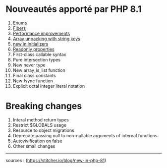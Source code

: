 # Nouveautés apporté par PHP 8.1

1. [Enums](./enum.md)
2. [Fibers](./fibers.md)
3. [Performance improvements](./performance_improvement.md)
4. [Array unpacking with string keys](./array_unpacking_with_string_keys.md)
5. [new in initializers](./new_in_initializers.md)
6. [Readonly properties](./readonly_properties.md)
7. First-class callable syntax
8. Pure intersection types
9. New never type
10. New array_is_list function
11. Final class constants
12. New fsync function
13. Explicit octal integer literal notation

# Breaking changes

1. Interal method return types
2. Restrict $GLOBALS usage
3. Resource to object migrations
4. Deprecate passing null to non-nullable arguments of internal functions
5. Autovivification on false
6. Other small changes

---
sources : (https://stitcher.io/blog/new-in-php-81)
